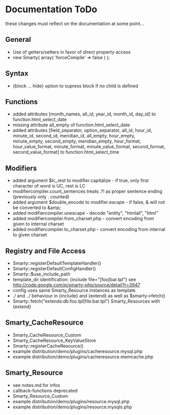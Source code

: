 # Documentation ToDo #

these changes must reflect on the documentation at some point…

## General ##

* Use of getters/setters in favor of direct property access
* new Smarty( array( 'forceCompile' => false ) );

## Syntax ##

* {block ... hide} option to supress block if no child is defined


## Functions ##

* added attributes [month_names, all_id, year_id, month_id, day_id] to function.html_select_date
* missing attribute all_empty of function.html_select_date
* added attributes [field_separator, option_separator, all_id, hour_id, minute_id, second_id, meridian_id, all_empty, hour_empty, minute_empty, second_empty, meridian_empty, hour_format, hour_value_format, minute_format, minute_value_format, second_format, second_value_format] to function.html_select_time


## Modifiers ##

* added argument $lc_rest to modifier.capitalize - if true, only first character of word is UC, rest is LC
* modifiercompiler.count_sentences treats .?! as proper sentence ending (previously only . counted)
* added argument $double_encode to modifier.escape - if false, &amp; will not be converted to &amp;amp;
* added modifiercompiler.unescape - decode "entity", "htmlall", "html"
* added modifiercompiler.from_charset.php - convert encoding from given to internal charset
* added modifiercompiler.to_charset.php - convert encoding from internal to given charset


## Registry and File Access ##

* Smarty::registerDefaultTemplateHandler()
* Smarty::registerDefaultConfigHandler()
* Smarty::$use_include_path
* template_dir identification: {include file="[foo]bar.tpl"} see http://code.google.com/p/smarty-php/source/detail?r=3947
* config uses same Smarty_Resource instances as template
* ./ and ../ behaviour in {include} and {extend} as well as $smarty->fetch()
* Smarty::fetch("extends:db:foo.tpl|file:bar.tpl") Smarty_Resources with {extend}


## Smarty_CacheResource ##

* Smarty_CacheResource_Custom
* Smarty_CacheResource_KeyValueStore
* Smarty::registerCacheResource()
* example distribution/demo/plugins/cacheresource.mysql.php
* example distribution/demo/plugins/cacheresource.memcache.php


## Smarty_Resource ##

* see notes.md for infos
* callback-functions deprecated
* Smarty_Resource_Custom
* example distribution/demo/plugins/resource.mysql.php
* example distribution/demo/plugins/resource.mysqls.php

